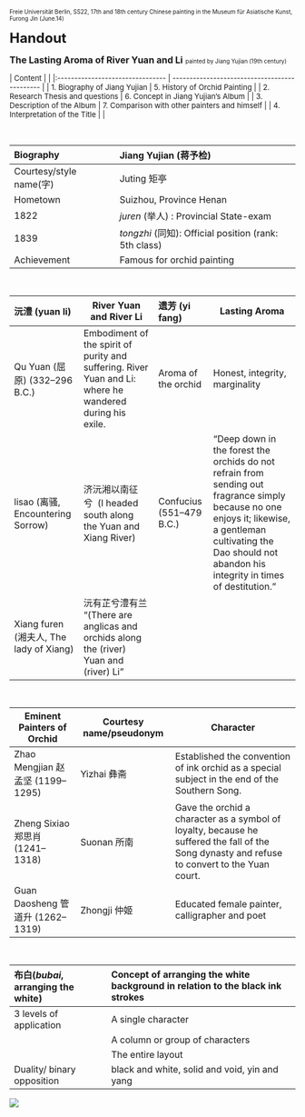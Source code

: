 <font size=1>Freie Universität Berlin, SS22, 17th and 18th century Chinese painting in the Museum für Asiatische Kunst, Furong Jin (June.14) </font>

<font size=5>**Handout** </font>

<font size=3>**The Lasting Aroma of River Yuan and Li** </font> <font size=1>painted by Jiang Yujian (19th century)</font>


<font size=2>| Content                          |                                               |
|:-------------------------------- | --------------------------------------------- |
| 1. Biography of Jiang Yujian     | 5. History of Orchid Painting                 |
| 2. Research Thesis and questions | 6. Concept in Jiang Yujian’s Album            |
| 3. Description of the Album      | 7. Comparison with other painters and himself |
| 4. Interpretation of the Title   |                                               |

&nbsp;


| Biography               | Jiang Yujian (蒋予检)                               |
|:----------------------- |:--------------------------------------------------- |
| Courtesy/style name(字) | Juting 矩亭                                         |
| Hometown                | Suizhou, Province Henan                             |
| 1822                    | *juren* (举人) : Provincial State-exam                |
| 1839                    | *tongzhi* (同知): Official position (rank: 5th class) |
| Achievement             | Famous for orchid painting                          |


&nbsp;


| 沅澧 (yuan li)                          | River Yuan and River Li                                                                                  | 遗芳 (yi fang)           | Lasting Aroma                                                                                                                                                                                                        |
|:--------------------------------------- | -------------------------------------------------------------------------------------------------------- |:------------------------ | -------------------------------------------------------------------------------------------------------------------------------------------------------------------------------------------------------------------- |
| Qu Yuan (屈原) (332–296 B.C.)           | Embodiment of the spirit of purity and suffering. River Yuan and Li: where he wandered during his exile. | Aroma of the orchid      | Honest, integrity, marginality                                                                                                                                                                                       |
| lisao (离骚, Encountering Sorrow)       | 济沅湘以南征兮  (I headed south along the Yuan and Xiang River)                                          | Confucius (551–479 B.C.) | “Deep down in the forest the orchids do not refrain from sending out fragrance simply because no one enjoys it; likewise, a gentleman cultivating the Dao should not abandon his integrity in times of destitution.” |
| Xiang furen (湘夫人, The lady of Xiang) | 沅有芷兮澧有兰 “(There are anglicas and orchids along the (river) Yuan and (river) Li”                   |                          |                                                                                                                                                                                                                      |

&nbsp;

| Eminent Painters of Orchid       | Courtesy name/pseudonym | Character                                                                                                                                     |
| -------------------------------- | ----------------------- | --------------------------------------------------------------------------------------------------------------------------------------------- |
| Zhao Mengjian 赵孟坚 (1199–1295) | Yizhai 彝斋             | Established the convention of ink orchid as a special subject in the end of the Southern Song.                                                |
| Zheng Sixiao 郑思肖(1241–1318)   | Suonan 所南             | Gave the orchid a character as a symbol of loyalty, because he suffered the fall of the Song dynasty and refuse to convert to the Yuan court. |
| Guan Daosheng 管道升 (1262–1319) | Zhongji 仲姬            | Educated female painter, calligrapher and poet                                                                                                |


&nbsp;


| 布白(*bubai*, arranging the white) | Concept of arranging the white background in relation to the black ink strokes |
|:---------------------------------- |:------------------------------------------------------------------------------ |
| 3 levels of application            | A single character                                                             |
|                                    | A column or group of characters                                                |
|                                    | The entire layout                                                              |
| Duality/ binary opposition         | black and white, solid and void, yin and yang                                  |

![](https://i.imgur.com/GyTUH8W.png)
</font>